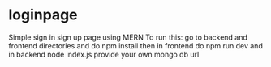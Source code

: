 # loginpage
Simple sign in sign up page using MERN
To run this:
go to backend and frontend directories and do npm install 
then in frontend do npm run dev and in backend node index.js
provide your own mongo db url 

